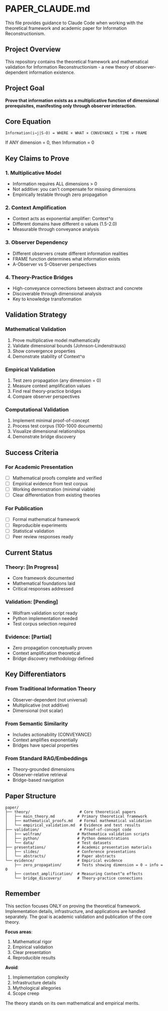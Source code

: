 # PAPER_CLAUDE.md

This file provides guidance to Claude Code when working with the theoretical framework and academic paper for Information Reconstructionism.

## Project Overview

This repository contains the theoretical framework and mathematical validation for Information Reconstructionism - a new theory of observer-dependent information existence.

## Project Goal

**Prove that information exists as a multiplicative function of dimensional prerequisites, manifesting only through observer interaction.**

## Core Equation

```
Information(i→j|S-O) = WHERE × WHAT × CONVEYANCE × TIME × FRAME
```

If ANY dimension = 0, then Information = 0

## Key Claims to Prove

### 1. Multiplicative Model
- Information requires ALL dimensions > 0
- Not additive: you can't compensate for missing dimensions
- Empirically testable through zero propagation

### 2. Context Amplification
- Context acts as exponential amplifier: Context^α
- Different domains have different α values (1.5-2.0)
- Measurable through conveyance analysis

### 3. Observer Dependency
- Different observers create different information realities
- FRAME function determines what information exists
- A-Observer vs S-Observer perspectives

### 4. Theory-Practice Bridges
- High-conveyance connections between abstract and concrete
- Discoverable through dimensional analysis
- Key to knowledge transformation

## Validation Strategy

### Mathematical Validation
1. Prove multiplicative model mathematically
2. Validate dimensional bounds (Johnson-Lindenstrauss)
3. Show convergence properties
4. Demonstrate stability of Context^α

### Empirical Validation
1. Test zero propagation (any dimension = 0)
2. Measure context amplification values
3. Find real theory-practice bridges
4. Compare observer perspectives

### Computational Validation
1. Implement minimal proof-of-concept
2. Process test corpus (100-1000 documents)
3. Visualize dimensional relationships
4. Demonstrate bridge discovery

## Success Criteria

### For Academic Presentation
- [ ] Mathematical proofs complete and verified
- [ ] Empirical evidence from test corpus
- [ ] Working demonstration (minimal viable)
- [ ] Clear differentiation from existing theories

### For Publication
- [ ] Formal mathematical framework
- [ ] Reproducible experiments
- [ ] Statistical validation
- [ ] Peer review responses ready

## Current Status

### Theory: [In Progress]
- Core framework documented
- Mathematical foundations laid
- Critical responses addressed

### Validation: [Pending]
- Wolfram validation script ready
- Python implementation needed
- Test corpus selection required

### Evidence: [Partial]
- Zero propagation conceptually proven
- Context amplification theoretical
- Bridge discovery methodology defined

## Key Differentiators

### From Traditional Information Theory
- Observer-dependent (not universal)
- Multiplicative (not additive)
- Dimensional (not scalar)

### From Semantic Similarity
- Includes actionability (CONVEYANCE)
- Context amplifies exponentially
- Bridges have special properties

### From Standard RAG/Embeddings
- Theory-grounded dimensions
- Observer-relative retrieval
- Bridge-based navigation

## Paper Structure

```
paper/
├── theory/                      # Core theoretical papers
│   ├── main_theory.md          # Primary theoretical framework
│   ├── mathematical_proofs.md   # Formal mathematical validation
│   └── empirical_validation.md  # Evidence and test results
├── validation/                  # Proof-of-concept code
│   ├── wolfram/                # Mathematica validation scripts
│   ├── python/                 # Python demonstrations
│   └── data/                   # Test datasets
├── presentations/              # Academic presentation materials
│   ├── slides/                 # Conference presentations
│   └── abstracts/              # Paper abstracts
└── evidence/                   # Empirical evidence
    ├── zero_propagation/       # Tests showing dimension = 0 → info = 0
    ├── context_amplification/  # Measuring Context^α effects
    └── bridge_discovery/       # Theory-practice connections
```

## Remember

This section focuses ONLY on proving the theoretical framework. Implementation details, infrastructure, and applications are handled separately. The goal is academic validation and publication of the core theory.

**Focus areas**:
1. Mathematical rigor
2. Empirical validation
3. Clear presentation
4. Reproducible results

**Avoid**:
1. Implementation complexity
2. Infrastructure details
3. Mythological allegories
4. Scope creep

The theory stands on its own mathematical and empirical merits.